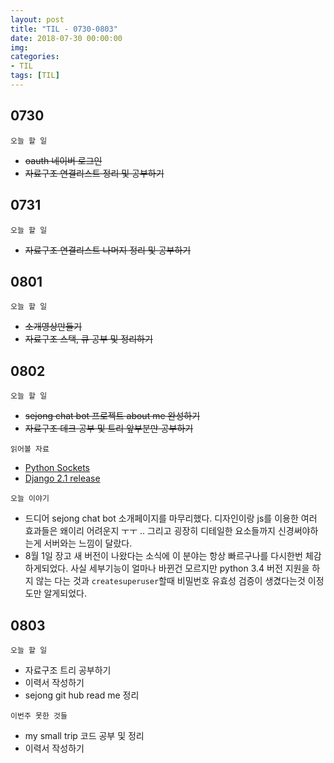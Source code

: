 ```yaml
---
layout: post
title: "TIL - 0730-0803"
date: 2018-07-30 00:00:00
img:
categories:
- TIL
tags: [TIL]
---
```


## 0730
`오늘 할 일`
- <s>oauth 네이버 로그인 </s>
- <s>자료구조 연결리스트 정리 및 공부하기</s>


## 0731
`오늘 할 일`
- <s>자료구조 연결리스트 나머지 정리 및 공부하기</s>


## 0801
`오늘 할 일`
-  <s>소개영상만들기</s>
- <s>자료구조 스택, 큐 공부 및 정리하기</s>


## 0802
`오늘 할 일`
- <s>sejong chat bot 프로젝트 about me 완성하기</s>
- <s>자료구조 데크 공부 및 트리 앞부분만 공부하기</s>

`읽어볼 자료`
- [Python Sockets](https://realpython.com/python-sockets/)
- [Django 2.1 release](https://docs.djangoproject.com/en/2.1/releases/2.1/)

`오늘 이야기`
- 드디어 sejong chat bot 소개페이지를 마무리했다. 디자인이랑 js를 이용한 여러 효과들은 왜이리 어려운지 ㅜㅜ .. 그리고 굉장히 디테일한 요소들까지 신경써야하는게 서버와는 느낌이 달랐다.
- 8월 1일 장고 새 버전이 나왔다는 소식에 이 분야는 항상 빠르구나를 다시한번 체감하게되었다. 사실 세부기능이 얼마나 바뀐건 모르지만 python 3.4 버전 지원을 하지 않는 다는 것과 `createsuperuser`할때 비밀번호 유효성 검증이 생겼다는것 이정도만 알게되었다.

## 0803
`오늘 할 일`
- 자료구조 트리 공부하기
- 이력서 작성하기
- sejong git hub read me 정리

`이번주 못한 것들`
- my small trip 코드 공부 및 정리
- 이력서 작성하기

